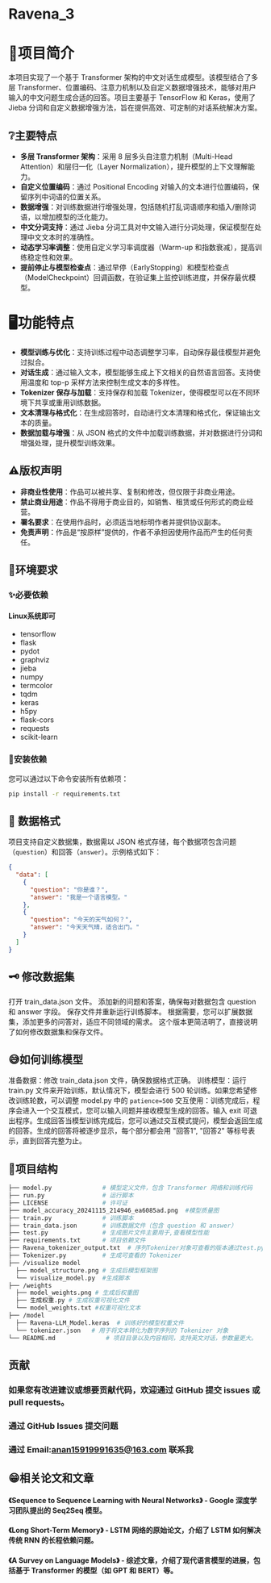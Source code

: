 # Ravena_3

#  🚩项目简介

本项目实现了一个基于 Transformer 架构的中文对话生成模型。该模型结合了多层 Transformer、位置编码、注意力机制以及自定义数据增强技术，能够对用户输入的中文问题生成合适的回答。项目主要基于 TensorFlow 和 Keras，使用了 Jieba 分词和自定义数据增强方法，旨在提供高效、可定制的对话系统解决方案。

## ❔主要特点

- **多层 Transformer 架构**：采用 8 层多头自注意力机制（Multi-Head Attention）和层归一化（Layer Normalization），提升模型的上下文理解能力。
- **自定义位置编码**：通过 Positional Encoding 对输入的文本进行位置编码，保留序列中词语的位置关系。
- **数据增强**：对训练数据进行增强处理，包括随机打乱词语顺序和插入/删除词语，以增加模型的泛化能力。
- **中文分词支持**：通过 Jieba 分词工具对中文输入进行分词处理，保证模型在处理中文文本时的准确性。
- **动态学习率调整**：使用自定义学习率调度器（Warm-up 和指数衰减），提高训练稳定性和效果。
- **提前停止与模型检查点**：通过早停（EarlyStopping）和模型检查点（ModelCheckpoint）回调函数，在验证集上监控训练进度，并保存最优模型。

# 🖥️功能特点

- **模型训练与优化**：支持训练过程中动态调整学习率，自动保存最佳模型并避免过拟合。
- **对话生成**：通过输入文本，模型能够生成上下文相关的自然语言回答。支持使用温度和 top-p 采样方法来控制生成文本的多样性。
- **Tokenizer 保存与加载**：支持保存和加载 Tokenizer，使得模型可以在不同环境下共享或重用训练数据。
- **文本清理与格式化**：在生成回答时，自动进行文本清理和格式化，保证输出文本的质量。
- **数据加载与增强**：从 JSON 格式的文件中加载训练数据，并对数据进行分词和增强处理，提升模型训练效果。

## ⚠️版权声明

- **非商业性使用**：作品可以被共享、复制和修改，但仅限于非商业用途。
- **禁止商业用途**：作品不得用于商业目的，如销售、租赁或任何形式的商业经营。
- **署名要求**：在使用作品时，必须适当地标明作者并提供协议副本。
- **免责声明**：作品是“按原样”提供的，作者不承担因使用作品而产生的任何责任。

## 🫥环境要求

### ✨必要依赖
#### Linux系统即可
- tensorflow
- flask
- pydot
- graphviz
- jieba
- numpy
- termcolor
- tqdm
- keras
- h5py
- flask-cors
- requests
- scikit-learn

### 🥽安装依赖

您可以通过以下命令安装所有依赖项：
```bash
pip install -r requirements.txt
```
## 🧾 数据格式

项目支持自定义数据集，数据需以 JSON 格式存储，每个数据项包含问题（`question`）和回答（`answer`）。示例格式如下：

```json
{
  "data": [
    {
      "question": "你是谁？",
      "answer": "我是一个语言模型。"
    },
    {
      "question": "今天的天气如何？",
      "answer": "今天天气晴，适合出门。"
    }
  ]
}
```

## 🗝️ 修改数据集
打开 train_data.json 文件。
添加新的问题和答案，确保每对数据包含 question 和 answer 字段。
保存文件并重新运行训练脚本。
根据需要，您可以扩展数据集，添加更多的问答对，适应不同领域的需求。
这个版本更简洁明了，直接说明了如何修改数据集和保存文件。

## 😅如何训练模型
准备数据：修改 train_data.json 文件，确保数据格式正确。
训练模型：运行 train.py 文件来开始训练，默认情况下，模型会进行 500 轮训练。如果您希望修改训练轮数，可以调整 model.py 中的 ```patience=500```
交互使用：训练完成后，程序会进入一个交互模式，您可以输入问题并接收模型生成的回答。输入 exit 可退出程序。生成回答当模型训练完成后，您可以通过交互模式提问，模型会返回生成的回答。生成的回答将被逐步显示，每个部分都会用 "回答1", "回答2" 等标号表示，直到回答完整为止。

## 🫠项目结构
```bash
├── model.py              # 模型定义文件，包含 Transformer 网络和训练代码
├── run.py                # 运行脚本
├── LICENSE               # 许可证
├── model_accuracy_20241115_214946_ea6085ad.png  #模型质量图
├── train.py              # 训练脚本
├── train_data.json       # 训练数据文件（包含 question 和 answer）
├── test.py               # 生成图片文件主要用于,查看模型性能
├── requirements.txt      # 项目依赖文件
├── Ravena_tokenizer_output.txt  # 序列Tokenizer对象可查看的版本通过test.py生成
├── Tokenizer.py          # 生成可查看的 Tokenizer 
├── /visualize model
  ├── model_structure.png # 生成后模型框架图
  └── visualize_model.py  #生成脚本
├── /weights
  ├── model_weights.png # 生成后权重图
  ├── 生成权重.py # 生成权重可视化文件
  └── model_weights.txt #权重可视化文本
├── /model
  ├── Ravena-LLM_Model.keras  # 训练好的模型权重文件
  └── tokenizer.json   # 用于将文本转化为数字序列的 Tokenizer 对象
└── README.md              # 项目目录以及内容相同，支持英文对话，参数量更大。
```

## 贡献
### 如果您有改进建议或想要贡献代码，欢迎通过 GitHub 提交 issues 或 pull requests。
### 通过 GitHub Issues 提交问题
### 通过 Email:anan15919991635@163.com 联系我


## 😁相关论文和文章
#### 《Sequence to Sequence Learning with Neural Networks》 - Google 深度学习团队提出的 Seq2Seq 模型。
#### 《Long Short-Term Memory》 - LSTM 网络的原始论文，介绍了 LSTM 如何解决传统 RNN 的长程依赖问题。
#### 《A Survey on Language Models》 - 综述文章，介绍了现代语言模型的进展，包括基于 Transformer 的模型（如 GPT 和 BERT）等。